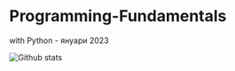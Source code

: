# Programming-Fundamentals
with Python - януари 2023

![Github stats](https://github-readme-stats.vercel.app/api?username=Hulyamr13&theme=radical)
